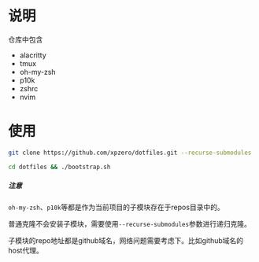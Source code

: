 # 说明
仓库中包含
- alacritty
- tmux
- oh-my-zsh
- p10k
- zshrc
- nvim

# 使用

```sh
git clone https://github.com/xpzero/dotfiles.git --recurse-submodules

cd dotfiles && ./bootstrap.sh
```

##### 注意

`oh-my-zsh`、`p10k`等都是作为当前项目的子模块存在于repos目录中的。

普通克隆不会安装子模块，需要使用`--recurse-submodules`参数进行递归克隆。

子模块的repo地址都是github域名，网络问题需要考虑下。比如github域名的host代理。
